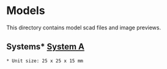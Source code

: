 # Models
This directory contains model scad files and image previews.
## Systems* **[System A](SYS_A/)**
	* Unit size: 25 x 25 x 15 mm
